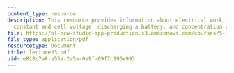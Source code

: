 ```yaml
---
content_type: resource
description: This resource provides information about electrical work, equilibrium
  constant and cell voltage, discharging a battery, and concentration cell.
file: https://ol-ocw-studio-app-production.s3.amazonaws.com/courses/5-112-principles-of-chemical-science-fall-2005/e818c7a8a55a2a5a0e9f69f7c196e993_lecture23.pdf
file_type: application/pdf
resourcetype: Document
title: lecture23.pdf
uid: e818c7a8-a55a-2a5a-0e9f-69f7c196e993
---
```

